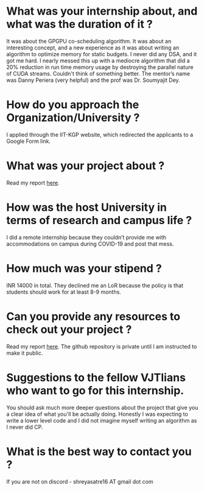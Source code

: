 # What was your internship about, and what was the duration of it ?

It was about the GPGPU co-scheduling algorithm. 
It was about an interesting concept, and a new experience as it was about writing an algorithm to optimize memory for static budgets.
I never did any DSA, and it got me hard. I nearly messed this up with a mediocre algorithm that did a 20% reduction in run time memory usage by destroying the parallel nature of CUDA streams.
Couldn't think of something better. The mentor’s name was Danny Periera (very helpful) and the prof was Dr. Soumyajit Dey.

# How do you approach the Organization/University ?

I applied through the IIT-KGP website, which redirected the applicants to a Google Form link.

# What was your project about ?

Read my report [here](https://drive.google.com/file/d/1JwEKxROY032WaSQX4hATHqtf75X_2jV3/view?usp=sharing).

# How was the host University in terms of research and campus life ?

I did a remote internship because they couldn’t provide me with accommodations on campus during COVID-19 and post that mess.

# How much was your stipend ?

INR 14000 in total. They declined me an LoR because the policy is that students should work for at least 8-9 months.

# Can you provide any resources to check out your project ?

Read my report [here](https://drive.google.com/file/d/1JwEKxROY032WaSQX4hATHqtf75X_2jV3/view?usp=sharing). The github repository is private until I am instructed to make it public.

# Suggestions to the fellow VJTIians who want to go for this internship.

You should ask much more deeper questions about the project that give you a clear idea of what you'll be actually doing.
Honestly I was expecting to write a lower level code and I did not imagine myself writing an algorithm as I never did CP.

# What is the best way to contact you ?

If you are not on discord - shreyasatre16 AT gmail dot com